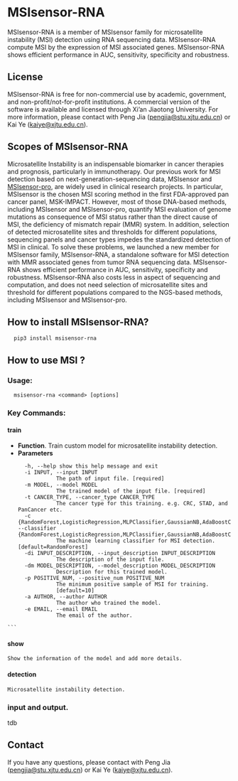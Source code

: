 # MSIsensor-RNA
MSIsensor-RNA is a member of MSIsensor family for microsatellite instability (MSI) detection using RNA sequencing data. MSIsensor-RNA compute MSI by the expression of MSI associated genes. MSIsensor-RNA shows efficient performance in AUC, sensitivity, specificity and robustness. 

## License

MSIsensor-RNA is free for non-commercial use
by academic, government, and non-profit/not-for-profit institutions. A
commercial version of the software is available and licensed through
Xi’an Jiaotong University. For more information, please contact with
Peng Jia (pengjia@stu.xjtu.edu.cn) or Kai Ye (kaiye@xjtu.edu.cn).


## Scopes of MSIsensor-RNA

Microsatellite Instability is an indispensable biomarker in cancer therapies and prognosis, particularly in immunotherapy. Our previous work for MSI detection based on next-generation-sequencing data, MSIsensor and [MSIsensor-pro](https://github.com/xjtu-omics/msisensor-pro), are widely used in clinical research projects. In particular, MSIsensor is the chosen MSI scoring method in the first FDA-approved pan cancer panel, MSK-IMPACT. However, most of those DNA-based methods, including MSIsensor and MSIsensor-pro, quantify MSI evaluation of genome mutations as consequence of MSI status rather than the direct cause of MSI, the deficiency of mismatch repair (MMR) system. In addition, selection of detected microsatellite sites and thresholds for different populations, sequencing panels and cancer types impedes the standardized detection of MSI in clinical. To solve these problems, we launched a new member for MSIsensor family, MSIsensor-RNA, a standalone software for MSI detection with MMR associated genes from tumor RNA sequencing data. MSIsensor-RNA shows efficient performance in AUC, sensitivity, specificity and robustness. MSIsensor-RNA also costs less in aspect of sequencing and computation, and does not need selection of microsatellite sites and threshold for different populations compared to the NGS-based methods, including MSIsensor and MSIsensor-pro.



## How to install MSIsensor-RNA?
  ```
    pip3 install msisensor-rna
  ```
 
## How to use MSI ? 

### Usage:   
   
      msisensor-rna <command> [options]

### Key Commands:

#### **train**
	  
   * **Function**. Train custom model for microsatellite instability detection.
   * **Parameters**     
    	```  
          -h, --help show this help message and exit  
          -i INPUT, --input INPUT  
                    The path of input file. [required]  
          -m MODEL, --model MODEL  
                    The trained model of the input file. [required]
          -t CANCER_TYPE, --cancer_type CANCER_TYPE
                    The cancer type for this training. e.g. CRC, STAD, and PanCancer etc.
          -c {RandomForest,LogisticRegression,MLPClassifier,GaussianNB,AdaBoostClassifier}, --classifier {RandomForest,LogisticRegression,MLPClassifier,GaussianNB,AdaBoostClassifier}
                    The machine learning classifier for MSI detection.				[default=RandomForest]
          -di INPUT_DESCRIPTION, --input_description INPUT_DESCRIPTION
                    The description of the input file.
          -dm MODEL_DESCRIPTION, --model_description MODEL_DESCRIPTION
                    Description for this trained model.
          -p POSITIVE_NUM, --positive_num POSITIVE_NUM
                    The minimum positive sample of MSI for training.
                    [default=10]
          -a AUTHOR, --author AUTHOR
                    The author who trained the model.
          -e EMAIL, --email EMAIL
                    The email of the author.

	```

#### **show**

    Show the information of the model and add more details.

#### **detection**

	Microsatellite instability detection.


### input and output.

tdb


## Contact

If you have any questions, please contact with Peng Jia (pengjia@stu.xjtu.edu.cn) or Kai Ye (kaiye@xjtu.edu.cn).


